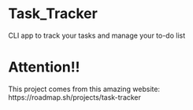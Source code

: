 <h1>Task_Tracker</h1>
CLI app to track your tasks and manage your to-do list

<h1>Attention!!</h1>
This project comes from this amazing website: https://roadmap.sh/projects/task-tracker
